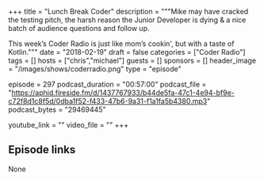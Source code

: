 +++
title = "Lunch Break Coder"
description = """Mike may have cracked the testing pitch, the harsh reason the Junior Developer is dying & a nice batch of audience questions and follow up.

This week’s Coder Radio is just like mom’s cookin', but with a taste of Kotlin."""
date = "2018-02-19"
draft = false
categories = ["Coder Radio"]
tags = []
hosts = ["chris","michael"]
guests = []
sponsors = []
header_image = "/images/shows/coderradio.png"
type = "episode"

episode = 297
podcast_duration = "00:57:00"
podcast_file = "https://aphid.fireside.fm/d/1437767933/b44de5fa-47c1-4e94-bf9e-c72f8d1c8f5d/0dba1f52-f433-47b6-9a31-f1a1fa5b4380.mp3"
podcast_bytes = "29469445"

youtube_link = ""
video_file = ""
+++

## Episode links

None

